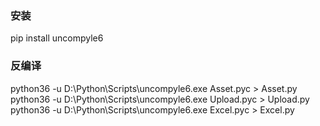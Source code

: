 

### 安装
pip install uncompyle6

### 反编译
python36 -u D:\Python\Scripts\uncompyle6.exe Asset.pyc > Asset.py
python36 -u D:\Python\Scripts\uncompyle6.exe Upload.pyc > Upload.py
python36 -u D:\Python\Scripts\uncompyle6.exe Excel.pyc > Excel.py